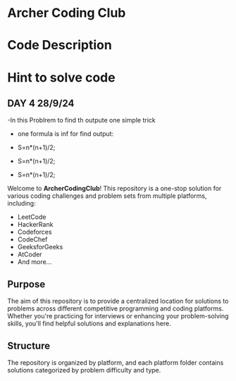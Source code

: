 # Archer Coding Club


# Code Description

# Hint to solve code

## DAY 4 28/9/24
  -In this Problrem to find th outpute one simple trick 
  - one formula is inf for find output:

  - S=n*(n+1)/2;


  - S=n*(n+1)/2;
  - S=n*(n+1)/2;


Welcome to **ArcherCodingClub**! This repository is a one-stop solution for various coding challenges and problem sets from multiple platforms, including:

- LeetCode
- HackerRank
- Codeforces
- CodeChef
- GeeksforGeeks
- AtCoder
- And more...

## Purpose

The aim of this repository is to provide a centralized location for solutions to problems across different competitive programming and coding platforms. Whether you're practicing for interviews or enhancing your problem-solving skills, you'll find helpful solutions and explanations here.

## Structure

The repository is organized by platform, and each platform folder contains solutions categorized by problem difficulty and type.




